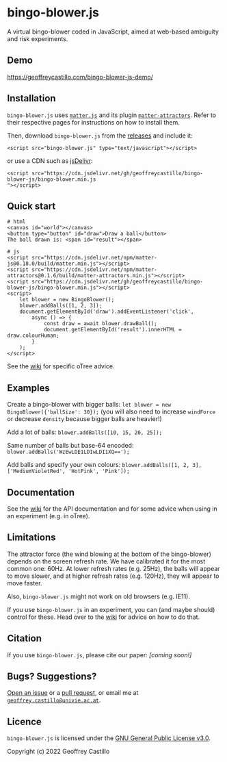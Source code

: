 # bingo-blower.js
A virtual bingo-blower coded in JavaScript, aimed at web-based ambiguity and risk experiments.

## Demo
https://geoffreycastillo.com/bingo-blower-js-demo/

## Installation
`bingo-blower.js` uses [`matter.js`](https://github.com/liabru/matter-js) and its plugin [`matter-attractors`](https://github.com/liabru/matter-attractors).
Refer to their respective pages for instructions on how to install them.

Then, download `bingo-blower.js` from the [releases](https://github.com/geoffreycastillo/bingo-blower-js/releases) and include it:
```
<script src="bingo-blower.js" type="text/javascript"></script>
```
or use a CDN such as [jsDelivr](https://www.jsdelivr.com/):
```
<script src="https://cdn.jsdelivr.net/gh/geoffreycastillo/bingo-blower-js/bingo-blower.min.js
"></script>
```

## Quick start
```
# html
<canvas id="world"></canvas>
<button type="button" id="draw">Draw a ball</button>
The ball drawn is: <span id="result"></span>

# js
<script src="https://cdn.jsdelivr.net/npm/matter-js@0.18.0/build/matter.min.js"></script>
<script src="https://cdn.jsdelivr.net/npm/matter-attractors@0.1.6/build/matter-attractors.min.js"></script>
<script src="https://cdn.jsdelivr.net/gh/geoffreycastillo/bingo-blower-js/bingo-blower.min.js"></script>
<script>
    let blower = new BingoBlower();
    blower.addBalls([1, 2, 3]);
    document.getElementById('draw').addEventListener('click',
        async () => {
            const draw = await blower.drawBall();
            document.getElementById('result').innerHTML = draw.colourHuman;
        }
    );
</script>
```

See the [wiki](https://github.com/geoffreycastillo/bingo-blower-js/wiki/Advice-for-oTree) for specific oTree advice.

## Examples

Create a bingo-blower with bigger balls: `let blower = new BingoBlower({'ballSize': 30});` (you will also need to increase `windForce` or decrease `density` because bigger balls are heavier!)

Add a lot of balls: `blower.addBalls([10, 15, 20, 25]);`

Same number of balls but base-64 encoded: `blower.addBalls('WzEwLDE1LDIwLDI1XQ==');`

Add balls and specify your own colours: `blower.addBalls([1, 2, 3], ['MediumVioletRed', 'HotPink', 'Pink']);`

## Documentation

See the [wiki](https://github.com/geoffreycastillo/bingo-blower-js/wiki) for the API documentation and for some advice when using in an experiment (e.g. in oTree).

## Limitations

The attractor force (the wind blowing at the bottom of the bingo-blower) depends on the screen refresh rate.
We have calibrated it for the most common one: 60Hz. 
At lower refresh rates (e.g. 25Hz), the balls will appear to move slower, and at higher refresh rates (e.g. 120Hz), they will appear to move faster.

Also, `bingo-blower.js` might not work on old browsers (e.g. IE11).

If you use `bingo-blower.js` in an experiment, you can (and maybe should) control for these.
Head over to the [wiki](https://github.com/geoffreycastillo/bingo-blower-js/wiki/Using-bingo-blower.js-in-an-experiment) for advice on how to do that.

## Citation
If you use `bingo-blower.js`, please cite our paper: _[coming soon!]_

## Bugs? Suggestions?

[Open an issue](https://github.com/geoffreycastillo/bingo-blower-js/issues) or a [pull request](https://github.com/geoffreycastillo/bingo-blower-js/pulls), or email me at [`geoffrey.castillo@univie.ac.at`](mailto:geoffrey.castillo@univie.ac.at).

## Licence

`bingo-blower.js` is licensed under the [GNU General Public License v3.0](https://www.gnu.org/licenses/gpl-3.0.en.html).

Copyright (c) 2022 Geoffrey Castillo
